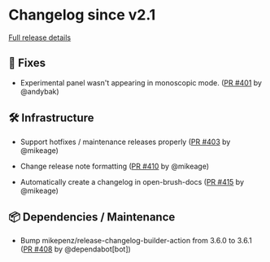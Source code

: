 # Changelog since v2.1

[Full release details](https://github.com/icosa-gallery/open-brush/compare/v2.1...a7a409c822d63fa07e1167e7c11b8a04fdbedbaa)

## 🐛 Fixes

- Experimental panel wasn't appearing in monoscopic mode. ([PR #401](https://github.com/icosa-gallery/open-brush/pull/401) by @andybak)


## 🛠️ Infrastructure

- Support hotfixes / maintenance releases properly ([PR #403](https://github.com/icosa-gallery/open-brush/pull/403) by @mikeage)

- Change release note formatting ([PR #410](https://github.com/icosa-gallery/open-brush/pull/410) by @mikeage)

- Automatically create a changelog in open-brush-docs ([PR #415](https://github.com/icosa-gallery/open-brush/pull/415) by @mikeage)


## 📦 Dependencies / Maintenance

- Bump mikepenz/release-changelog-builder-action from 3.6.0 to 3.6.1 ([PR #408](https://github.com/icosa-gallery/open-brush/pull/408) by @dependabot[bot])





